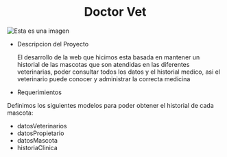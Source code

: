<h1 align="center"> Doctor Vet </h1>

![Esta es una imagen](https://i.pinimg.com/474x/b9/5e/24/b95e24e8fec8077788d919123c60a48c.jpg)

* Descripcion del Proyecto
  
  El desarrollo de la web que hicimos esta basada en mantener un historial de las mascotas que son atendidas en las diferentes veterinarias, poder consultar todos los  datos y el historial medico, asi el veterinario puede conocer y administrar la correcta medicina

 * Requerimientos
 
  Definimos los siguientes modelos para poder obtener el historial de cada mascota:
  - datosVeterinarios
  - datosPropietario
  - datosMascota
  - historiaClinica
  
